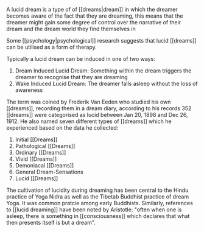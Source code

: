 A lucid dream is a type of of [[dreams|dream]] in which the dreamer becomes aware of the fact that they are dreaming, this means that the dreamer might gain some degree of control over the narrative of their dream and the dream world they find themselves in

Some [[psychology|psychological]] research suggests that lucid [[dreams]] can be utilised as a form of therapy.

Typically a lucid dream can be induced in one of two ways:

1.  Dream Induced Lucid Dream: Something within the dream triggers the dreamer to recognise that they are dreaming
2.  Wake Induced Lucid Dream: The dreamer falls asleep without the loss of awareness

The term was coined by Frederik Van Eeden who studied his own [[dreams]], recording them in a dream diary, according to his records 352 [[dreams]] were categorised as lucid between Jan 20, 1898 and Dec 26, 1912.
He also named seven different types of [[dreams]] which he experienced based on the data he collected:

1. Initial [[Dreams]]
2. Pathological [[Dreams]]
3. Ordinary [[Dreams]]
4. Vivid [[Dreams]]
5. Demoniacal [[Dreams]]
6. General Dream-Sensations
7. Lucid [[Dreams]]

The cultivation of lucidity during dreaming has been central to the Hindu practice of Yoga Nidra as well as the Tibetab Buddhist practice of dream Yoga. It was common pratcie among early Buddhists.
Similarly, references to [[lucid dreaming]] have been noted by Aristotle: "often when one is asleep, there is something in [[consciousness]] which declares that what then presents itself is but a dream".
